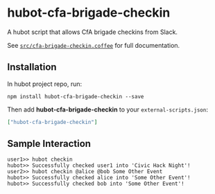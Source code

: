 # hubot-cfa-brigade-checkin

A hubot script that allows CfA brigade checkins from Slack.

See [`src/cfa-brigade-checkin.coffee`](src/cfa-brigade-checkin.coffee) for full documentation.

## Installation

In hubot project repo, run:

`npm install hubot-cfa-brigade-checkin --save`

Then add **hubot-cfa-brigade-checkin** to your `external-scripts.json`:

```json
["hubot-cfa-brigade-checkin"]
```

## Sample Interaction

```
user1>> hubot checkin
hubot>> Successfully checked user1 into 'Civic Hack Night'!
user2>> hubot checkin @alice @bob Some Other Event
hubot>> Successfully checked alice into 'Some Other Event'!
hubot>> Successfully checked bob into 'Some Other Event'!
```
